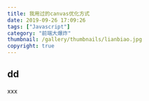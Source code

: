 ```yaml
---
title: 我用过的canvas优化方式
date: 2019-09-26 17:09:26
tags: ["Javascript"]
category: "前端大爆炸"
thumbnail: /gallery/thumbnails/lianbiao.jpg
copyright: true
---
```

## dd

xxx
